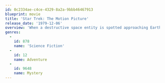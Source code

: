 ```yaml
---
id: 0c2334ae-c4ce-4329-8a2a-9bbb46467913
blueprint: movie
title: 'Star Trek: The Motion Picture'
release_date: '1979-12-06'
overview: 'When a destructive space entity is spotted approaching Earth, Admiral Kirk resumes command of the Starship Enterprise in order to intercept, examine, and hopefully stop it.'
genres:
  -
    id: 878
    name: 'Science Fiction'
  -
    id: 12
    name: Adventure
  -
    id: 9648
    name: Mystery
---
```

